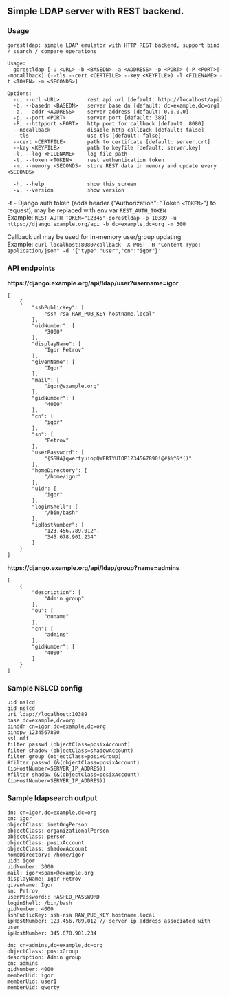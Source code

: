 ## **Simple LDAP server with REST backend.**
### **Usage**
```
gorestldap: simple LDAP emulator with HTTP REST backend, support bind / search / compare operations

Usage:
  gorestldap [-u <URL> -b <BASEDN> -a <ADDRESS> -p <PORT> (-P <PORT>|--nocallback) (--tls --cert <CERTFILE> --key <KEYFILE>) -l <FILENAME> -t <TOKEN> -m <SECONDS>]

Options:
  -u, --url <URL>         rest api url [default: http://localhost/api]
  -b, --basedn <BASEDN>   server base dn [default: dc=example,dc=org]
  -a, --addr <ADDRESS>    server address [default: 0.0.0.0]
  -p, --port <PORT>       server port [default: 389]
  -P, --httpport <PORT>   http port for callback [default: 8080]
  --nocallback            disable http callback [default: false]
  --tls                   use tls [default: false]
  --cert <CERTFILE>       path to certifcate [default: server.crt]
  --key <KEYFILE>         path to keyfile [default: server.key]
  -l, --log <FILENAME>    log file path
  -t, --token <TOKEN>     rest authentication token
  -m, --memory <SECONDS>  store REST data in memory and update every <SECONDS>
   
  -h, --help              show this screen
  -v, --version           show version

```
-t - Django auth token (adds header {"Authorization": "Token `<TOKEN>`"} to request), may be replaced with env var `REST_AUTH_TOKEN`  
Example: `REST_AUTH_TOKEN="12345" gorestldap -p 10389 -u https://django.example.org/api -b dc=example,dc=org -m 300`

Callback url may be used for in-memory user/group updating  
Example: `curl localhost:8080/callback -X POST -H "Content-Type: application/json" -d '{"type":"user","cn":"igor"}'`

### **API endpoints**

**ht<span>tps://django.example.org/api/ldap/user?username=igor**

```
[
    {
        "sshPublicKey": [
            "ssh-rsa RAW_PUB_KEY hostname.local"
        ],
        "uidNumber": [
            "3000"
        ],
        "displayName": [
            "Igor Petrov"
        ],
        "givenName": [
            "Igor"
        ],
        "mail": [
            "igor@example.org"
        ],
        "gidNumber": [
            "4000"
        ],
        "cn": [
            "igor"
        ],
        "sn": [
            "Petrov"
        ],
        "userPassword": [
            "{SSHA}qwertyuiopQWERTYUIOP1234567890!@#$%^&*()"
        ],
        "homeDirectory": [
            "/home/igor"
        ],
        "uid": [
            "igor"
        ],
        "loginShell": [
            "/bin/bash"
        ],
        "ipHostNumber": [
            "123.456.789.012",
            "345.678.901.234"
        ]
    }
]
```  
  
**ht<span>tps://django.example.org/api/ldap/group?name=admins**

```
[
    {
        "description": [
            "Admin group"
        ],
        "ou": [
            "ouname"
        ],
        "cn": [
            "admins"
        ],
        "gidNumber": [
            "4000"
        ]
    }
]
```

### **Sample NSLCD config**

```
uid nslcd
gid nslcd
uri ldap://localhost:10389
base dc=example,dc=org
binddn cn=igor,dc=example,dc=org
bindpw 1234567890
ssl off
filter passwd (objectClass=posixAccount)
filter shadow (objectClass=shadowAccount)
filter group (objectClass=posixGroup)
#filter passwd (&(objectClass=posixAccount)(ipHostNumber=SERVER_IP_ADDRES))
#filter shadow (&(objectClass=posixAccount)(ipHostNumber=SERVER_IP_ADDRES))
```

### **Sample ldapsearch output**

```
dn: cn=igor,dc=example,dc=org
cn: igor
objectClass: inetOrgPerson
objectClass: organizationalPerson
objectClass: person
objectClass: posixAccount
objectClass: shadowAccount
homeDirectory: /home/igor
uid: igor
uidNumber: 3000
mail: igor<span>@example.org
displayName: Igor Petrov
givenName: Igor
sn: Petrov
userPassword:: HASHED_PASSWORD
loginShell: /bin/bash
gidNumber: 4000
sshPublicKey: ssh-rsa RAW_PUB_KEY hostname.local
ipHostNumber: 123.456.789.012 // server ip address associated with user
ipHostNumber: 345.678.901.234
```

```
dn: cn=admins,dc=example,dc=org
objectClass: posixGroup
description: Admin group
cn: admins
gidNumber: 4000
memberUid: igor
memberUid: user1
memberUid: qwerty
```
